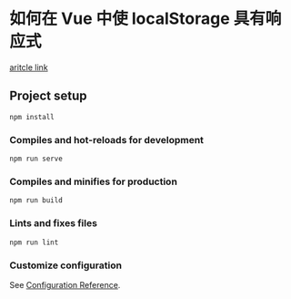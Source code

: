 # 如何在 Vue 中使 localStorage 具有响应式
[aritcle link](https://zhuangyj.com/article/8)
## Project setup
```
npm install
```

### Compiles and hot-reloads for development
```
npm run serve
```

### Compiles and minifies for production
```
npm run build
```

### Lints and fixes files
```
npm run lint
```

### Customize configuration
See [Configuration Reference](https://cli.vuejs.org/config/).
